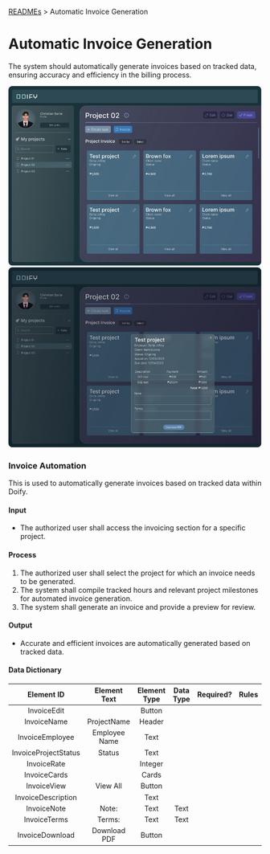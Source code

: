 [READMEs](/READMES) > Automatic Invoice Generation

# Automatic Invoice Generation
The system should automatically generate invoices based on tracked data, ensuring accuracy and efficiency in the billing process.

![Automatic Invoice Generation 1](../Images/08.1.png)
![Automatic Invoice Generation 2](../Images/08.2.png)

### Invoice Automation
This is used to automatically generate invoices based on tracked data within Doify.

#### Input
* The authorized user shall access the invoicing section for a specific project.

#### Process
1. The authorized user shall select the project for which an invoice needs to be generated.
2. The system shall compile tracked hours and relevant project milestones for automated invoice generation.
3. The system shall generate an invoice and provide a preview for review.

#### Output 
* Accurate and efficient invoices are automatically generated based on tracked data.

#### Data Dictionary

| Element ID           | Element Text  | Element Type | Data Type | Required? |  Rules |
|:--------------------:|:-------------:|:------------:|:---------:|:---------:|:------:|
| InvoiceEdit          |               | Button       |           |           |        |
| InvoiceName          | ProjectName   | Header       |           |           |        |
| InvoiceEmployee      | Employee Name | Text         |           |           |        |
| InvoiceProjectStatus | Status        | Text         |           |           |        |
| InvoiceRate          |               | Integer      |           |           |        |
| InvoiceCards         |               | Cards        |           |           |        |
| InvoiceView          | View All      | Button       |           |           |        |
| InvoiceDescription   |               | Text         |           |           |        |
| InvoiceNote          | Note:         | Text         | Text      |           |        |
| InvoiceTerms         | Terms:        | Text         | Text      |           |        |
| InvoiceDownload      | Download PDF  | Button       |           |           |        |

